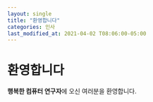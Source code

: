 ```yaml
---
layout: single
title: "환영합니다"
categories: 인사
last_modified_at: 2021-04-02 T08:06:00-05:00
---
```


# 환영합니다

**행복한 컴퓨터 연구자**에 오신 여러분을 환영합니다.
